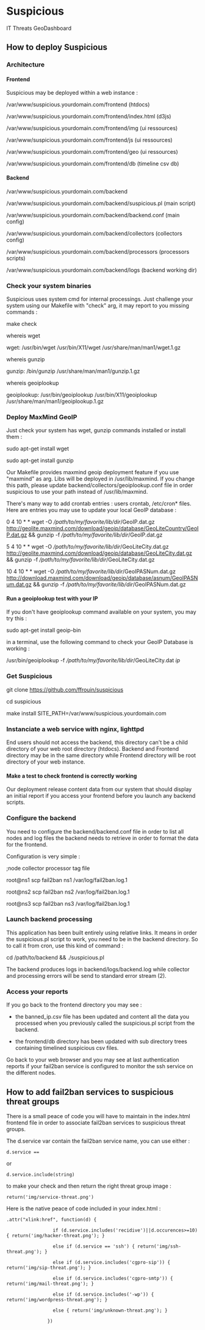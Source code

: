 # Suspicious

IT Threats GeoDashboard

## How to deploy Suspicious

### Architecture

#### Frontend

Suspicious may be deployed within a web instance :

/var/www/suspicious.yourdomain.com/frontend (htdocs)

/var/www/suspicious.yourdomain.com/frontend/index.html (d3js)

/var/www/suspicious.yourdomain.com/frontend/img (ui ressources)

/var/www/suspicious.yourdomain.com/frontend/js (ui ressources)

/var/www/suspicious.yourdomain.com/frontend/geo (ui ressources)

/var/www/suspicious.yourdomain.com/frontend/db (timeline csv db)

#### Backend

/var/www/suspicious.yourdomain.com/backend

/var/www/suspicious.yourdomain.com/backend/suspicious.pl (main script)

/var/www/suspicious.yourdomain.com/backend/backend.conf (main config)

/var/www/suspicious.yourdomain.com/backend/collectors (collectors config)

/var/www/suspicious.yourdomain.com/backend/processors (processors scripts)

/var/www/suspicious.yourdomain.com/backend/logs (backend working dir)

### Check your system binaries

Suspicious uses system cmd for internal processings. Just challenge your
system using our Makefile with "check" arg, it may report to you missing
commands :

make check

whereis wget

wget: /usr/bin/wget /usr/bin/X11/wget /usr/share/man/man1/wget.1.gz

whereis gunzip

gunzip: /bin/gunzip /usr/share/man/man1/gunzip.1.gz

whereis geoiplookup

geoiplookup: /usr/bin/geoiplookup /usr/bin/X11/geoiplookup /usr/share/man/man1/geoiplookup.1.gz

### Deploy MaxMind GeoIP

Just check your system has wget, gunzip commands installed or install them :

sudo apt-get install wget

sudo apt-get install gunzip

Our Makefile provides maxmind geoip deployment feature if you use "maxmind" as
arg. Libs will be deployed in /usr/lib/maxmind. If you change this path,
please update backend/collectors/geoiplookup.conf file in order suspicious
to use your path instead of /usr/lib/maxmind.

There's many way to add crontab entries : users crontab, /etc/cron* files. Here are
entries you may use to update your local GeoIP database :

0 4 10 * * wget -O */path/to/my/favorite/lib/dir*/GeoIP.dat.gz http://geolite.maxmind.com/download/geoip/database/GeoLiteCountry/GeoIP.dat.gz && gunzip -f */path/to/my/favorite/lib/dir*/GeoIP.dat.gz

5 4 10 * * wget -O */path/to/my/favorite/lib/dir*/GeoLiteCity.dat.gz http://geolite.maxmind.com/download/geoip/database/GeoLiteCity.dat.gz && gunzip -f */path/to/my/favorite/lib/dir*/GeoLiteCity.dat.gz

10 4 10 * * wget -O */path/to/my/favorite/lib/dir*/GeoIPASNum.dat.gz http://download.maxmind.com/download/geoip/database/asnum/GeoIPASNum.dat.gz && gunzip -f */path/to/my/favorite/lib/dir*/GeoIPASNum.dat.gz

#### Run a geoiplookup test with your IP

If you don't have geoiplookup command available on your system, you may try this :

sudo apt-get install geoip-bin

in a terminal, use the following command to check your GeoIP Database is working :

/usr/bin/geoiplookup -f */path/to/my/favorite/lib/dir*/GeoLiteCity.dat *ip*

### Get Suspicious

git clone https://github.com/ffrouin/suspicious

cd suspicious

make install SITE_PATH=/var/www/suspicious.yourdomain.com

### Instanciate a web service with nginx, lighttpd

End users should not access the backend, this directory can't be a child directory
of your web root directory (htdocs). Backend and Frontend directory may be in the
same directory while Frontend directory will be root directory of your web instance.

#### Make a test to check frontend is correctly working

Our deployment release content data from our system that should display
an initial report if you access your frontend before you launch any backend
scripts.

### Configure the backend

You need to configure the backend/backend.conf file in order to list
all nodes and log files the backend needs to retrieve in order to format
the data for the frontend.

Configuration is very simple :

;node	collector	processor	tag		file

root@ns1	scp		fail2ban	ns1		/var/log/fail2ban.log.1

root@ns2	scp		fail2ban	ns2		/var/log/fail2ban.log.1

root@ns3	scp		fail2ban	ns3		/var/log/fail2ban.log.1

### Launch backend processing

This application has been built entirely using relative links. It means in
order the suspicious.pl script to work, you need to be in the backend
directory. So to call it from cron, use this kind of command :

cd /path/to/backend && ./suspicious.pl

The backend produces logs in backend/logs/backend.log while collector
and processing errors will be send to standard error stream (2).

### Access your reports

If you go back to the frontend directory you may see :

* the banned_ip.csv file has been updated and content all the data you
processed when you previously called the suspicious.pl script from
the backend.

* the frontend/db directory has been updated with sub directory trees
containing timelined suspicious csv files.

Go back to your web browser and you may see at last authentication reports
if your fail2ban service is configured to monitor the ssh service on the
different nodes.

## How to add fail2ban services to suspicious threat groups

There is a small peace of code you will have to maintain in the index.html
frontend file in order to associate fail2ban services to suspicious threat
groups.

The d.service var contain the fail2ban service name, you can use either :

	d.service ==

or

	d.service.include(string)

to make your check and then return the right threat group image :

	return('img/service-threat.png')

Here is the native peace of code included in your index.html :

	.attr("xlink:href", function(d) {

                     if (d.service.includes('recidive')||d.occurences>=10) { return('img/hacker-threat.png'); }

                     else if (d.service == 'ssh') { return('img/ssh-threat.png'); }

                     else if (d.service.includes('cgpro-sip')) { return('img/sip-threat.png'); }

                     else if (d.service.includes('cgpro-smtp')) { return('img/mail-threat.png'); }

                     else if (d.service.includes('-wp')) { return('img/wordpress-threat.png'); }

                     else { return('img/unknown-threat.png'); }

                   })

